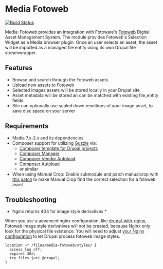 # Media Fotoweb

[![Build Status](https://travis-ci.org/szeidler/media_fotoweb.svg?branch=7.x-1.x)](https://travis-ci.org/szeidler/media_fotoweb)
  
Media: Fotoweb provides an integration with Fotoware's [Fotoweb](http://www.fotoware.com/products/fotoweb) Digital Asset Management System. The module provides Fotoweb's Selection Widget as a Media browser plugin. Once an user selects an asset, the asset will be imported as a managed file entity using its own Drupal file streamwrapper.

## Features

* Browse and search through the Fotoweb assets
* Upload new assets to Fotoweb
* Selected images assets will be stored locally in your Drupal site
* Asset metadata will be stored an can be matched with existing file_entity fields
* Site can optionally use scaled down renditions of your image asset, to save disc space on your server

## Requirements

* Media 7.x-2.x and its dependencies
* Composer support for utilizing [Guzzle](http://docs.guzzlephp.org/en/latest/) via:
    * [Composer template for Drupal projects](https://github.com/drupal-composer/drupal-project)
    * [Composer Manager](https://www.drupal.org/project/composer_manager)
    * [Composer Vendor Autoload](https://www.drupal.org/project/composer_autoloader)
    * [Composer Autoload](https://www.drupal.org/project/composer_autoload)
    * or similar
* When using Manual Crop: Enable submodule and patch manualcrop with [this patch](https://gist.githubusercontent.com/szeidler/f9445e1b2bc140d48f019da8062c2c23/raw/f75d34bf56c18463d57b9d96801181916b91ef62/manualcrop-make_selection_path_alterable.patch) to make Manual Crop find the correct selection for a fotoweb asset

## Troubleshooting

* Nginx returns 404 for image style derivatives *

When you use a advanced nginx configuration, like [drupal-with-nginx](https://github.com/perusio/drupal-with-nginx), Fotoweb image style derivatives will not be created, because Nginx only look for the physical file existence. You will need to adjust [your Nginx configuration](https://gist.github.com/szeidler/5b44556691467c4be408314c9c070671) to let Drupal process fotoweb image styles.

```
location ~* /files/media-fotoweb/styles/ {
  access_log off;
  expires 30d;
  try_files $uri @drupal;
}
```
